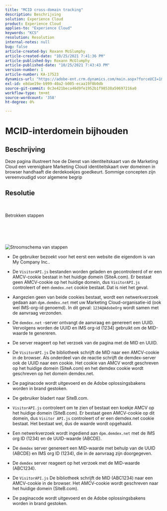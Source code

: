 ```yaml
---
title: "MCID cross-domain tracking"
description: Beschrijving
solution: Experience Cloud
product: Experience Cloud
applies-to: "Experience Cloud"
keywords: "KCS"
resolution: Resolution
internal-notes: null
bug: false
article-created-by: Roxann McGlumphy
article-created-date: "10/25/2021 7:41:36 PM"
article-published-by: Roxann McGlumphy
article-published-date: "10/25/2021 7:43:43 PM"
version-number: 1
article-number: KA-17523
dynamics-url: "https://adobe-ent.crm.dynamics.com/main.aspx?forceUCI=1&pagetype=entityrecord&etn=knowledgearticle&id=28dfc18c-cb35-ec11-b6e6-000d3a3485ea"
exl-id: e8dae19e-b999-40a2-b005-ecaa19f0b0db
source-git-commit: 0c3e421beca46d9fe1952b1f98538a50697216a0
workflow-type: tm+mt
source-wordcount: '358'
ht-degree: 0%

---
```


# MCID-interdomein bijhouden

## Beschrijving

Deze pagina illustreert hoe de Dienst van identiteitskaart van de Marketing Cloud een verenigbare Marketing Cloud identiteitskaart over domeinen in browser handhaaft die derdekoekjes goedkeurt. Sommige concepten zijn vereenvoudigd voor algemene begrip

## Resolutie

<br><br>Betrokken stappen<br><br><br><br><br><br>![Stroomschema van stappen](https://helpx.adobe.com/marketing-cloud-core/kb/MCID/CrossDomain/jcr%3acontent/main-pars/image.img.png/MCID%20Cross%20Domain.png "Stroomschema van stappen")
- De gebruiker bezoekt voor het eerst een website die eigendom is van My Company Inc..


- De `VisitorAPI.js` bestanden worden geladen en gecontroleerd of er een AMCV-cookie bestaat in het huidige domein (SiteA.com). Er bestaat geen AMCV-cookie op het huidige domein, dus `VisitorAPI.js` controleert of een `demdex.net` cookie bestaat. Dat is niet het geval.


- Aangezien geen van beide cookies bestaat, wordt een netwerkverzoek gedaan aan `dpm.demdex.net` met uw Marketing Cloud-organisatie-id (ook wel IMS-org-id genoemd). In dit geval: `1234@AdobeOrg` wordt samen met de aanvraag verzonden.


- De `demdex.net` -server ontvangt de aanvraag en genereert een UUID. Vervolgens worden de UUID en IMS org-id (1234) gebruikt om de MID-waarde te genereren.


- De server reageert op het verzoek van de pagina met de MID en UUID.


- De `VisitorAPI.js` De bibliotheek schrijft de MID naar een AMCV-cookie in de browser. Als onderdeel van de reactie schrijft de demdex-server ook de UUID naar een cookie. Het cookie van AMCV wordt geschreven op het huidige domein (SiteA.com) en het demdex cookie wordt geschreven op het domein demdex.net.


- De paginacode wordt uitgevoerd en de Adobe oplossingsbakens worden in brand gestoken.


- De gebruiker bladert naar SiteB.com.


- `VisitorAPI.js` controleert om te zien of bestaat een koekje AMCV op het huidige domein (SiteB.com). Er bestaat geen AMCV-cookie op dit domein, dus `Visitor API.js` controleert of er een demdex.net cookie bestaat. Het bestaat wel, dus de waarde wordt opgehaald.


- Een netwerkverzoek wordt ingediend aan `dpm.demdex.net` met de IMS org ID (1234) en de UUID-waarde (ABCDE).


- De `demdex` server genereert een MID-waarde met behulp van de UUID (ABCDE) en IMS org ID (1234), die in de aanvraag zijn doorgegeven.


- De `demdex` server reageert op het verzoek met de MID-waarde (ABC1234).


- De `VisitorAPI.js` De bibliotheek schrijft de MID (ABC1234) naar een AMCV-cookie in de browser. Het AMCV-cookie wordt geschreven naar het huidige domein (SiteB.com).


- De paginacode wordt uitgevoerd en de Adobe oplossingsbakens worden in brand gestoken.
